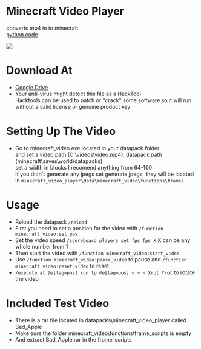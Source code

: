 # Minecraft Video Player
converts mp4 in to minecraft \
[ python code](https://github.com/3BixxPy/minecraft_video/tree/code)

![](https://i.imgur.com/AZUGe8f.png)

# Download At
- [Google Drive](https://drive.google.com/file/d/10LAajHT04QyzyEeVeeMyPNaklH3KwgAE/view?usp=sharing)
- Your anti-virus might detect this file as a HackTool \
 Hacktools can be used to patch or "crack" some software so it will run without a valid license or genuine product key

# Setting Up The Video
- Go to minecraft_video.exe located in your datapack folder \
and set a video path (C:\videos\video.mp4), datapack path (minecraft\saves\world\datapacks) \
set a width in blocks I recomend anything from 64-100 \
if you didn't generate any jpegs set generate jpegs, they will be located in ```minecraft_video_player\data\minecraft_video\functions\frames```

# Usage
- Reload the datapack ```/reload```
- First you need to set a position for the video with ```/function minecraft_video:set_pos```
- Set the video speed ```/scoreboard players set fps fps X``` X can be any whole number from 1
- Then start the video with ```/function minecraft_video:start_video```
- Use ```/function minecraft_video:pause_video``` to pause and ```/function minecraft_video:reset_video``` to reset
- ```/execute at @e[tag=pos] run tp @e[tag=pos] ~ ~ ~ Xrot Yrot``` to rotate the video

# Included Test Video
- There is a rar file located in datapacks\minecraft_video_player called Bad_Apple
- Make sure the folder minecraft_video\functions\frame_scripts is empty
- And extract Bad_Apple.rar in the frame_scripts

